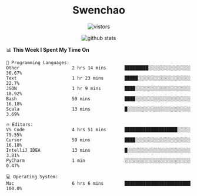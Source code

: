 <h1 align="center">Swenchao</h3>

<p align="center">
  <img src="https://visitor-badge.glitch.me/badge?page_id=Swenchao" alt="vistors" />
</p>

<p align="center">
  <img src="https://github-readme-stats.vercel.app/api?username=Swenchao&count_private=true&show_icons=true&theme=vue-dark&hide_title=true" alt="github stats" />
</p>

<!--START_SECTION:waka-->
📊 **This Week I Spent My Time On** 

```text
💬 Programming Languages: 
Other                    2 hrs 14 mins       █████████░░░░░░░░░░░░░░░░   36.67% 
Text                     1 hr 23 mins        █████░░░░░░░░░░░░░░░░░░░░   22.7% 
JSON                     1 hr 9 mins         ████░░░░░░░░░░░░░░░░░░░░░   18.92% 
Bash                     59 mins             ████░░░░░░░░░░░░░░░░░░░░░   16.18% 
Scala                    13 mins             █░░░░░░░░░░░░░░░░░░░░░░░░   3.69%

🔥 Editors: 
VS Code                  4 hrs 51 mins       ████████████████████░░░░░   79.55% 
Cursor                   59 mins             ████░░░░░░░░░░░░░░░░░░░░░   16.18% 
IntelliJ IDEA            13 mins             █░░░░░░░░░░░░░░░░░░░░░░░░   3.81% 
PyCharm                  1 min               ░░░░░░░░░░░░░░░░░░░░░░░░░   0.47%

💻 Operating System: 
Mac                      6 hrs 6 mins        █████████████████████████   100.0%

```


<!--END_SECTION:waka-->
